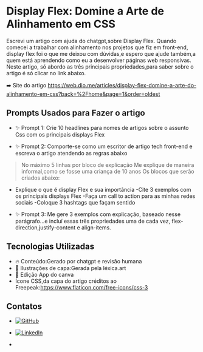 # Display Flex: Domine a Arte de Alinhamento  em CSS

Escrevi um artigo com ajuda do chatgpt,sobre Display Flex.
Quando comecei a trabalhar com alinhamento nos projetos que fiz em front-end, display flex foi o que me deixou com dúvidas,e espero que ajude também,a quem está aprendendo como eu a desenvolver páginas web responsivas.
Neste artigo, só abordo as  três principais propriedades,para saber sobre o artigo é só clicar no link abaixo.

➡️ Site do artigo https://web.dio.me/articles/display-flex-domine-a-arte-do-alinhamento-em-css?back=%2Fhome&page=1&order=oldest

## Prompts Usados para Fazer o artigo 


- ✨ Prompt 1: Crie 10 headlines para nomes de artigos sobre o assunto Css com os principais displays Flex

- ✨ Prompt 2: Comporte-se como um escritor de artigo tech front-end e escreva o artigo atendendo as regras abaixo
>No máximo 5 linhas por bloco de explicação 
>Me explique de maneira informal,como se fosse uma criança de 10 anos
>Os blocos que serão criados abaixo:
- Explique o que é display Flex e sua importância 
-Cite 3 exemplos com os principais displays Flex 
-Faça um call to action para as minhas redes sociais 
-Coloque 3 hashtags que façam sentido

- ✨ Prompt 3: Me gere 3 exemplos com explicação, baseado nesse  parágrafo...e incluí essas três propriedades uma de cada vez, flex-direction,justify-content e align-items.
  

## Tecnologias Utilizadas

- 🔥 Conteúdo:Gerado por chatgpt e revisão humana 
- 🚀 Ilustrações de capa:Gerada pela léxica.art
- 📱  Edição App do canva 
- Ícone CSS,da capa do artigo créditos ao Freepeak:https://www.flaticon.com/free-icons/css-3

## Contatos

-  [![GitHub](https://img.shields.io/badge/GitHub-sanchescollab-purple?style=flat-square&logo=github)](https://github.com/sanches-collab)

-  [![LinkedIn](https://img.shields.io/badge/LinkedIn-DenizeSanchesLopes-purple?style=flat-square&logo=linkedin)](https://www.linkedin.com/in/DenizeSanchesLopes)
-  
